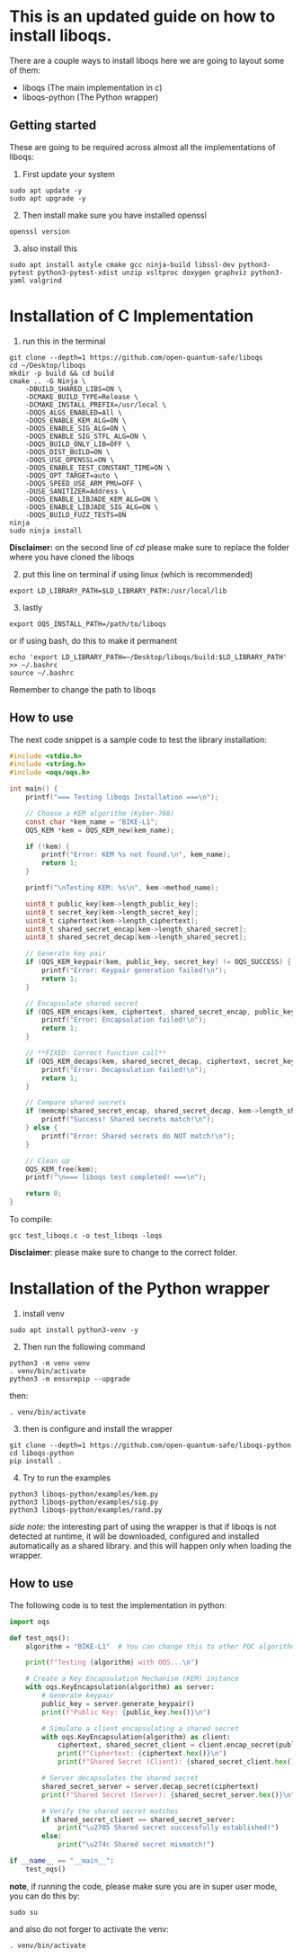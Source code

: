 # This is an updated guide on how to install liboqs.

There are a couple ways to install liboqs here we are going to layout some of them:

- liboqs (The main implementation in c)
- liboqs-python (The Python wrapper)

## Getting started

These are going to be required across almost all the implementations of liboqs:

1. First update your system

```
sudo apt update -y
sudo apt upgrade -y
```

2. Then install make sure you have installed openssl

```
openssl version
```

3. also install this

```
sudo apt install astyle cmake gcc ninja-build libssl-dev python3-pytest python3-pytest-xdist unzip xsltproc doxygen graphviz python3-yaml valgrind
```

# Installation of C Implementation

1. run this in the terminal

```
git clone --depth=1 https://github.com/open-quantum-safe/liboqs
cd ~/Desktop/liboqs
mkdir -p build && cd build
cmake .. -G Ninja \
    -DBUILD_SHARED_LIBS=ON \
    -DCMAKE_BUILD_TYPE=Release \
    -DCMAKE_INSTALL_PREFIX=/usr/local \
    -DOQS_ALGS_ENABLED=All \
    -DOQS_ENABLE_KEM_ALG=ON \
    -DOQS_ENABLE_SIG_ALG=ON \
    -DOQS_ENABLE_SIG_STFL_ALG=ON \
    -DOQS_BUILD_ONLY_LIB=OFF \
    -DOQS_DIST_BUILD=ON \
    -DOQS_USE_OPENSSL=ON \
    -DOQS_ENABLE_TEST_CONSTANT_TIME=ON \
    -DOQS_OPT_TARGET=auto \
    -DOQS_SPEED_USE_ARM_PMU=OFF \
    -DUSE_SANITIZER=Address \
    -DOQS_ENABLE_LIBJADE_KEM_ALG=ON \
    -DOQS_ENABLE_LIBJADE_SIG_ALG=ON \
    -DOQS_BUILD_FUZZ_TESTS=ON
ninja
sudo ninja install
```

**Disclaimer:** on the second line of _cd_ please make sure to replace the folder where you have cloned the liboqs

2. put this line on terminal if using linux (which is recommended)

```
export LD_LIBRARY_PATH=$LD_LIBRARY_PATH:/usr/local/lib
```

3. lastly

```
export OQS_INSTALL_PATH=/path/to/liboqs
```

or
if using bash, do this to make it permanent

```
echo 'export LD_LIBRARY_PATH=~/Desktop/liboqs/build:$LD_LIBRARY_PATH' >> ~/.bashrc
source ~/.bashrc
```

Remember to change the path to liboqs

## How to use

The next code snippet is a sample code to test the library installation:

```c
#include <stdio.h>
#include <string.h>
#include <oqs/oqs.h>

int main() {
    printf("=== Testing liboqs Installation ===\n");

    // Choose a KEM algorithm (Kyber-768)
    const char *kem_name = "BIKE-L1";
    OQS_KEM *kem = OQS_KEM_new(kem_name);

    if (!kem) {
        printf("Error: KEM %s not found.\n", kem_name);
        return 1;
    }

    printf("\nTesting KEM: %s\n", kem->method_name);

    uint8_t public_key[kem->length_public_key];
    uint8_t secret_key[kem->length_secret_key];
    uint8_t ciphertext[kem->length_ciphertext];
    uint8_t shared_secret_encap[kem->length_shared_secret];
    uint8_t shared_secret_decap[kem->length_shared_secret];

    // Generate key pair
    if (OQS_KEM_keypair(kem, public_key, secret_key) != OQS_SUCCESS) {
        printf("Error: Keypair generation failed!\n");
        return 1;
    }

    // Encapsulate shared secret
    if (OQS_KEM_encaps(kem, ciphertext, shared_secret_encap, public_key) != OQS_SUCCESS) {
        printf("Error: Encapsulation failed!\n");
        return 1;
    }

    // **FIXED: Correct function call**
    if (OQS_KEM_decaps(kem, shared_secret_decap, ciphertext, secret_key) != OQS_SUCCESS) {
        printf("Error: Decapsulation failed!\n");
        return 1;
    }

    // Compare shared secrets
    if (memcmp(shared_secret_encap, shared_secret_decap, kem->length_shared_secret) == 0) {
        printf("Success! Shared secrets match!\n");
    } else {
        printf("Error: Shared secrets do NOT match!\n");
    }

    // Clean up
    OQS_KEM_free(kem);
    printf("\n=== liboqs test completed! ===\n");

    return 0;
}
```

To compile:

```
gcc test_liboqs.c -o test_liboqs -loqs
```

**Disclaimer**: please make sure to change to the correct folder.

# Installation of the Python wrapper

1. install venv

```
sudo apt install python3-venv -y
```

2. Then run the following command

```
python3 -m venv venv
. venv/bin/activate
python3 -m ensurepip --upgrade
```

then:

```
. venv/bin/activate
```

3. then is configure and install the wrapper

```
git clone --depth=1 https://github.com/open-quantum-safe/liboqs-python
cd liboqs-python
pip install .
```

4. Try to run the examples

```
python3 liboqs-python/examples/kem.py
python3 liboqs-python/examples/sig.py
python3 liboqs-python/examples/rand.py
```

_side note:_ the interesting part of using the wrapper is that if liboqs is not detected at runtime, it will be downloaded, configured and installed automatically as a shared library. and this will happen only when loading the wrapper.

## How to use

The following code is to test the implementation in python:

```Python
import oqs

def test_oqs():
    algorithm = "BIKE-L1"  # You can change this to other PQC algorithms supported by OQS

    print(f"Testing {algorithm} with OQS...\n")

    # Create a Key Encapsulation Mechanism (KEM) instance
    with oqs.KeyEncapsulation(algorithm) as server:
        # Generate keypair
        public_key = server.generate_keypair()
        print(f"Public Key: {public_key.hex()}\n")

        # Simulate a client encapsulating a shared secret
        with oqs.KeyEncapsulation(algorithm) as client:
            ciphertext, shared_secret_client = client.encap_secret(public_key)
            print(f"Ciphertext: {ciphertext.hex()}\n")
            print(f"Shared Secret (Client): {shared_secret_client.hex()}\n")

        # Server decapsulates the shared secret
        shared_secret_server = server.decap_secret(ciphertext)
        print(f"Shared Secret (Server): {shared_secret_server.hex()}\n")

        # Verify the shared secret matches
        if shared_secret_client == shared_secret_server:
            print("\u2705 Shared secret successfully established!")
        else:
            print("\u274c Shared secret mismatch!")

if __name__ == "__main__":
    test_oqs()
```

**note**, if running the code, please make sure you are in super user mode, you can do this by:

```
sudo su
```

and also do not forger to activate the venv:

```
. venv/bin/activate
```
